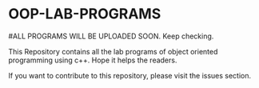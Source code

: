 # OOP-LAB-PROGRAMS
#ALL PROGRAMS WILL BE UPLOADED SOON. Keep checking.

This Repository contains all the lab programs of object oriented programming using c++.
Hope it helps the readers.

If you want to contribute to this repository, please visit the issues section.
